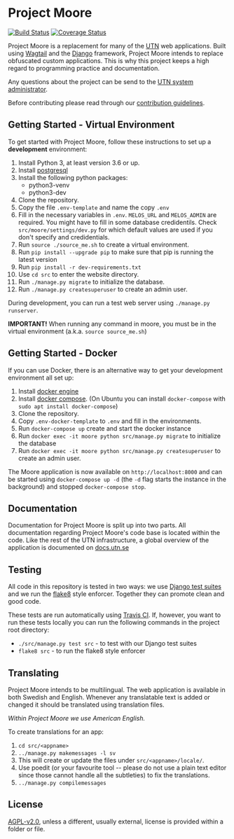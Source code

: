 # Project Moore

[![Build Status](https://travis-ci.org/UTNkar/moore.svg?branch=development)](https://travis-ci.org/UTNkar/moore)
[![Coverage Status](https://coveralls.io/repos/github/UTNkar/moore/badge.svg?branch=development)](https://coveralls.io/github/UTNkar/moore?branch=development)

Project Moore is a replacement for many of the [UTN](https://utn.se/) web
applications. Built using [Wagtail](https://wagtail.io/) and the [Django](https://www.djangoproject.com/) framework, Project
Moore intends to replace obfuscated custom applications. This is why this
project keeps a high regard to programming practice and documentation.

Any questions about the project can be send to the [UTN system
administrator](mailto:admin@utn.se).

Before contributing please read through our [contribution
guidelines](CONTRIBUTING.md).

## Getting Started - Virtual Environment

To get started with Project Moore, follow these instructions to set up a
**development** environment:

1. Install Python 3, at least version 3.6 or up.
2. Install [postgresql](https://www.postgresql.org/)
2. Install the following python packages:
   - python3-venv
   - python3-dev
3. Clone the repository.
3. Copy the file `.env-template` and name the copy `.env`
3. Fill in the necessary variables in `.env`. `MELOS_URL` and `MELOS_ADMIN` are required. You might have to fill in some database credidentils. Check `src/moore/settings/dev.py` for which default values are used if you don't specify and credidentials.
4. Run `source ./source_me.sh` to create a virtual environment.
4. Run `pip install --upgrade pip` to make sure that pip is running the latest version
5. Run `pip install -r dev-requirements.txt`
6. Use `cd src` to enter the website directory.
7. Run `./manage.py migrate` to initialize the database.
8. Run `./manage.py createsuperuser` to create an admin user.

During development, you can run a test web server using `./manage.py runserver`.

**IMPORTANT!** When running any command in moore, you must be in the virtual environment (a.k.a. `source source_me.sh`)

## Getting Started - Docker

If you can use Docker, there is an alternative way to get your development
environment all set up:

1. Install [docker engine](https://docs.docker.com/engine/install/)
1. Install [docker compose](https://docs.docker.com/compose/install/). 
(On Ubuntu you can install `docker-compose` with `sudo apt install docker-compose`)
1. Clone the repository.
2. Copy `.env-docker-template` to `.env` and fill in the environments.
3. Run `docker-compose up` create and start the docker instance
4. Run `docker exec -it moore python src/manage.py migrate` to initialize the
database
5. Run `docker exec -it moore python src/manage.py createsuperuser` to create an admin
user.

The Moore application is now available on `http://localhost:8000` and can be started using `docker-compose up -d` (the `-d` flag starts the instance in the background) and stopped `docker-compose stop`.

## Documentation

Documentation for Project Moore is split up into two parts. All documentation
regarding Project Moore's code base is located within the code. Like the rest
of the UTN infrastructure, a global overview of the application is documented
on [docs.utn.se](https://docs.utn.se/)

## Testing

All code in this repository is tested in two ways: we use [Django test
suites](https://docs.djangoproject.com/en/1.10/topics/testing/) and we run the
[flake8](http://flake8.pycqa.org/en/latest/) style enforcer. Together they can
promote clean and good code.

These tests are run automatically using [Travis CI](https://travis-ci.org/).
If, however, you want to run these tests locally you can run the following
commands in the project root directory:

- `./src/manage.py test src` - to test with our Django test suites
- `flake8 src` - to run the flake8 style enforcer

## Translating

Project Moore intends to be multilingual. The web application is available in
both Swedish and English. Whenever any translatable text is added or changed it
should be translated using translation files.

*Within Project Moore we use American English.*

To create translations for an app:

1. `cd src/<appname>`
1. `../manage.py makemessages -l sv`
2. This will create or update the files under `src/<appname>/locale/`.
3. Use poedit (or your favourite tool -- please do not use a plain text editor
since those cannot handle all the subtleties) to fix the translations.
4. `../manage.py compilemessages`

## License

[AGPL-v2.0](LICENSE), unless a different, usually external, license is provided within a folder or file.
